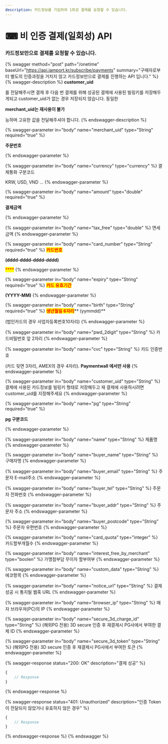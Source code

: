 ```yaml
---
description: 카드정보를 기입하여 1회성 결제를 요청할 수 있습니다.
---
```


# ⌨ 비 인증 결제(일회성) API

### 카드정보만으로 결제를 요청할 수 있습니다.

{% swagger method="post" path="/onetime" baseUrl="https://api.iamport.kr/subscribe/payments" summary="구매자로부터 별도의 인증과정을 거치지 않고 카드정보만으로 결제를 진행하는 API 입니다." %}
{% swagger-description %}
**customer_uid**

 를 전달해주시면 결제 후 다음 번 결제를 위해 성공된 결제에 사용된 빌링키를 저장해두게되고 customer_uid가 없는 경우 저장되지 않습니다. 동일한 

**merchant_uid는 재사용이 불가**

능하며 고유한 값을 전달해주셔야 합니다.
{% endswagger-description %}

{% swagger-parameter in="body" name="merchant_uid" type="String" required="true" %}
<mark style="color:red;">

**주문번호**

</mark>
{% endswagger-parameter %}

{% swagger-parameter in="body" name="currency" type="currency" %}
결제통화 구분코드

KRW, USD, VND ...
{% endswagger-parameter %}

{% swagger-parameter in="body" name="amount" type="double" required="true" %}
<mark style="color:red;">

**결제금액**

</mark>
{% endswagger-parameter %}

{% swagger-parameter in="body" name="tax_free" type="double" %}
면세금액
{% endswagger-parameter %}

{% swagger-parameter in="body" name="card_number" type="String" required="true" %}
<mark style="color:red;">**카드번호**</mark>

**(dddd-dddd-dddd-dddd)**

<mark style="color:red;">****</mark>
{% endswagger-parameter %}

{% swagger-parameter in="body" name="expiry" type="String" required="true" %}
<mark style="color:red;">**카드 유효기간**</mark>

**(YYYY-MM)**
{% endswagger-parameter %}

{% swagger-parameter in="body" name="birth" type="String" required="true" %}
<mark style="color:red;">**생년월일 6자리**</mark>** (yymmdd)**

(법인카드의 경우 사업자등록번호10자리)
{% endswagger-parameter %}

{% swagger-parameter in="body" name="pwd_2digit" type="String" %}
카드비밀번호 앞 2자리
{% endswagger-parameter %}

{% swagger-parameter in="body" name="cvc" type="String" %}
카드 인증번호&#x20;

(카드 뒷면 3자리, AMEX의 경우 4자리). **Paymentwall 에서만 사용**
{% endswagger-parameter %}

{% swagger-parameter in="body" name="customer_uid" type="String" %}
결제에 사용된 카드정보를 빌링키 형태로 저장해두고 재 결제에 사용하시려면 customer_uid를 지정해주세요
{% endswagger-parameter %}

{% swagger-parameter in="body" name="pg" type="String" required="true" %}
<mark style="color:red;">

**pg 구분코드**

</mark>
{% endswagger-parameter %}

{% swagger-parameter in="body" name="name" type="String" %}
제품명
{% endswagger-parameter %}

{% swagger-parameter in="body" name="buyer_name" type="String" %}
구매자명
{% endswagger-parameter %}

{% swagger-parameter in="body" name="buyer_email" type="String" %}
주문자 E-mail주소
{% endswagger-parameter %}

{% swagger-parameter in="body" name="buyer_tel" type="String" %}
주문자 전화번호
{% endswagger-parameter %}

{% swagger-parameter in="body" name="buyer_addr" type="String" %}
주문자 주소
{% endswagger-parameter %}

{% swagger-parameter in="body" name="buyer_postcode" type="String" %}
주문자 우편번호
{% endswagger-parameter %}

{% swagger-parameter in="body" name="card_quota" type="integer" %}
카드할부개월수
{% endswagger-parameter %}

{% swagger-parameter in="body" name="interest_free_by_merchant" type="boolen" %}
가맹점부담 무이자 할부여부
{% endswagger-parameter %}

{% swagger-parameter in="body" name="custom_data" type="String" %}
에코항목
{% endswagger-parameter %}

{% swagger-parameter in="body" name="notice_url" type="String" %}
결제성공 시 통지될 웹훅 URL
{% endswagger-parameter %}

{% swagger-parameter in="body" name="browser_ip" type="String" %}
매자 브라우져(PC)의 IP
{% endswagger-parameter %}

{% swagger-parameter in="body" name="secure_3d_charge_id" type="String" %}
(해외PG 전용) 3D secure 인증 후 재결제시 PG사에서 부여한 결제 ID
{% endswagger-parameter %}

{% swagger-parameter in="body" name="secure_3d_token" type="String" %}
(해외PG 전용) 3D secure 인증 후 재결제시 PG사에서 부여한 토큰
{% endswagger-parameter %}

{% swagger-response status="200: OK" description="결제 성공" %}
```javascript
{
    // Response
}
```
{% endswagger-response %}

{% swagger-response status="401: Unauthorized" description="인증 Token이 전달되지 않았거나 유효하지 않은 경우" %}
```javascript
{
    // Response
}
```
{% endswagger-response %}
{% endswagger %}

